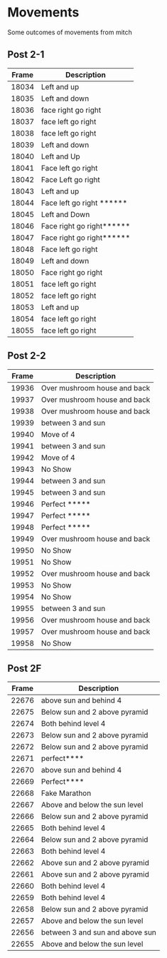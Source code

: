 # Movements

Some outcomes of movements from mitch

## Post 2-1

| Frame | Description |
|-------|-------------|
| 18034 | Left and up |
| 18035 | Left and down |
| 18036 | face right go right |
| 18037 | face left go right |
| 18038 | face left go right |
| 18039 | Left and down |
| 18040 | Left and Up |
| 18041 | Face left  go right |
| 18042 | Face Left go right |
| 18043 | Left and up |
| 18044 | Face left go right ****** |
| 18045 | Left and Down |
| 18046 | Face right go right****** |
| 18047 | Face right go right****** |
| 18048 | Face left go right |
| 18049 | Left and down |
| 18050 | Face right go right |
| 18051 | face left go right |
| 18052 | face left go right |
| 18053 | Left and up |
| 18054 | face left go right |
| 18055 | face left go right |

## Post 2-2

| Frame | Description |
|-------|-------------|
| 19936 | Over mushroom house and back  |
| 19937 | Over mushroom house and back |
| 19938 | Over mushroom house and back |
| 19939 | between 3 and sun |
| 19940 | Move of 4 |
| 19941 | between 3 and sun  |
| 19942 | Move of 4 |
| 19943 | No Show |
| 19944 | between 3 and sun |
| 19945 | between 3 and sun |
| 19946 | Perfect ***** |
| 19947 | Perfect ***** |
| 19948 | Perfect ***** |
| 19949 | Over mushroom house and back |
| 19950 | No Show |
| 19951 | No Show |
| 19952 | Over mushroom house and back |
| 19953 | No Show |
| 19954 | No Show |
| 19955 | between 3 and sun |
| 19956 | Over mushroom house and back |
| 19957 | Over mushroom house and back |
| 19958 | No Show |

## Post 2F

| Frame | Description |
|-------|-------------|
| 22676 | above sun and behind 4 |
| 22675 | Below sun and 2 above pyramid |
| 22674 | Both behind level 4 |
| 22673 | Below sun and 2 above pyramid |
| 22672 | Below sun and 2 above pyramid |
| 22671 | perfect**** |
| 22670 | above sun and behind 4 |
| 22669 | Perfect**** |
| 22668 | Fake Marathon |
| 22667 | Above and below the sun level |
| 22666 | Below sun and 2 above pyramid |
| 22665 | Both behind level 4 |
| 22664 | Below sun and 2 above pyramid |
| 22663 | Both behind level 4 |
| 22662 | Above sun and 2 above pyramid |
| 22661 | Above sun and 2 above pyramid  |
| 22660 | Both behind level 4 |
| 22659 | Both behind level 4 |
| 22658 | Below sun and 2 above pyramid |
| 22657 | Above and below the sun level |
| 22656 | between 3 and sun and above sun |
| 22655 | Above and below the sun level |